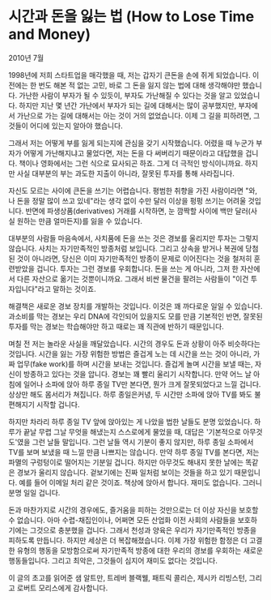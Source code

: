 # 시간과 돈을 잃는 법 (How to Lose Time and Money)

2010년 7월

1998년에 저희 스타트업을 매각했을 때, 저는 갑자기 큰돈을 손에 쥐게 되었습니다. 이전에는 한 번도 해본 적 없는 고민, 바로 그 돈을 잃지 않는 법에 대해 생각해야만 했습니다. 가난한 사람이 부자가 될 수 있듯이, 부자도 가난해질 수 있다는 것을 알고 있었습니다. 하지만 지난 몇 년간 가난에서 부자가 되는 길에 대해서는 많이 공부했지만, 부자에서 가난으로 가는 길에 대해서는 아는 것이 거의 없었습니다. 이제 그 길을 피하려면, 그것들이 어디에 있는지 알아야 했습니다.

그래서 저는 어떻게 부를 잃게 되는지에 관심을 갖기 시작했습니다. 어렸을 때 누군가 부자가 어떻게 가난해지냐고 물었다면, 저는 돈을 다 써버리기 때문이라고 대답했을 겁니다. 책이나 영화에서는 그런 식으로 묘사되곤 하죠. 그게 더 극적인 방식이니까요. 하지만 사실 대부분의 부는 과도한 지출이 아니라, 잘못된 투자를 통해 사라집니다.

자신도 모르는 사이에 큰돈을 쓰기는 어렵습니다. 평범한 취향을 가진 사람이라면 "와, 나 돈을 정말 많이 쓰고 있네"라는 생각 없이 수만 달러 이상을 펑펑 쓰기는 어려울 것입니다. 반면에 파생상품(derivatives) 거래를 시작하면, 눈 깜짝할 사이에 백만 달러(사실 원하는 만큼 얼마든지)를 잃을 수 있습니다.

대부분의 사람들 마음속에서, 사치품에 돈을 쓰는 것은 경보를 울리지만 투자는 그렇지 않습니다. 사치는 자기만족적인 방종처럼 보입니다. 그리고 상속을 받거나 복권에 당첨된 것이 아니라면, 당신은 이미 자기만족적인 방종이 문제로 이어진다는 것을 철저히 훈련받았을 겁니다. 투자는 그런 경보를 우회합니다. 돈을 쓰는 게 아니라, 그저 한 자산에서 다른 자산으로 옮기는 것뿐이니까요. 그래서 비싼 물건을 팔려는 사람들이 "이건 투자입니다"라고 말하는 것이죠.

해결책은 새로운 경보 장치를 개발하는 것입니다. 이것은 꽤 까다로운 일일 수 있습니다. 과소비를 막는 경보는 우리 DNA에 각인되어 있을지도 모를 만큼 기본적인 반면, 잘못된 투자를 막는 경보는 학습해야만 하고 때로는 꽤 직관에 반하기 때문입니다.

며칠 전 저는 놀라운 사실을 깨달았습니다. 시간의 경우도 돈과 상황이 아주 비슷하다는 것입니다. 시간을 잃는 가장 위험한 방법은 즐겁게 노는 데 시간을 쓰는 것이 아니라, 가짜 업무(fake work)를 하며 시간을 보내는 것입니다. 즐겁게 놀며 시간을 보낼 때는, 자신이 방종하고 있다는 것을 압니다. 경보는 꽤 빨리 울리기 시작합니다. 만약 어느 날 아침에 일어나 소파에 앉아 하루 종일 TV만 본다면, 뭔가 크게 잘못되었다고 느낄 겁니다. 상상만 해도 몸서리가 쳐집니다. 하루 종일은커녕, 두 시간만 소파에 앉아 TV를 봐도 불편해지기 시작할 겁니다.

하지만 차라리 하루 종일 TV 앞에 앉아있는 게 나았을 법한 날들도 분명 있었습니다. 하루가 끝날 무렵 그날 무엇을 해냈는지 스스로에게 물었을 때, 대답은 '기본적으로 아무것도'였을 그런 날들 말입니다. 그런 날들 역시 기분이 좋지 않지만, 하루 종일 소파에서 TV를 보며 보냈을 때 느낄 만큼 나쁘지는 않습니다. 만약 하루 종일 TV를 본다면, 저는 파멸의 구렁텅이로 떨어지는 기분일 겁니다. 하지만 아무것도 해내지 못한 날에는 똑같은 경보가 울리지 않습니다. 겉보기에는 진짜 일처럼 보이는 것들을 하고 있기 때문입니다. 예를 들어 이메일 처리 같은 것이죠. 책상에 앉아서 합니다. 재미도 없습니다. 그러니 분명 일일 겁니다.

돈과 마찬가지로 시간의 경우에도, 즐거움을 피하는 것만으로는 더 이상 자신을 보호할 수 없습니다. 아마 수렵-채집인이나, 어쩌면 모든 산업화 이전 사회의 사람들을 보호하기에는 그것으로 충분했을 겁니다. 그래서 천성과 양육은 우리가 자기만족적인 방종을 피하도록 만듭니다. 하지만 세상은 더 복잡해졌습니다. 이제 가장 위험한 함정은 더 고결한 유형의 행동을 모방함으로써 자기만족적 방종에 대한 우리의 경보를 우회하는 새로운 행동들입니다. 그리고 최악은, 그것들이 심지어 재미도 없다는 것입니다.

이 글의 초고를 읽어준 샘 알트만, 트레버 블랙웰, 패트릭 콜리슨, 제시카 리빙스턴, 그리고 로버트 모리스에게 감사합니다.